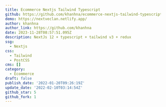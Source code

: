 ```yaml
---
title: Ecommerce Nextjs Tailwind Typescript
github: https://github.com/khanhna/ecommerce-nextjs-tailwind-typescript
demo: https://nextveclan.netlify.app/
author: khanhna
author_link: https://github.com/khanhna
date: 2023-11-28T08:57:51.095Z
description: NextJs 12 + typescript + tailwind v3 + redux
ssg:
  - Nextjs
css:
  - Tailwind
  - PostCSS
cms: []
category:
  - Ecommerce
draft: false
publish_date: '2022-01-20T09:26:19Z'
update_date: '2022-02-10T03:14:54Z'
github_star: 5
github_fork: 1
---
```

